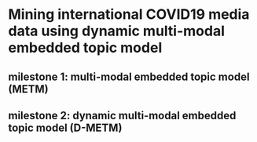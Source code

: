 # Mining international COVID19 media data using dynamic multi-modal embedded topic model

## milestone 1: multi-modal embedded topic model (METM)


## milestone 2: dynamic multi-modal embedded topic model (D-METM)


 
